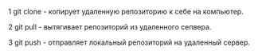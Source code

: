 1 git clone - копирует удаленную репозиторию к себе на компьютер.

2 git pull - вытягивает репозиторий из удаленного сепвера.

3 git push - отправляет локальный репозиторий на удаленный сервер.
